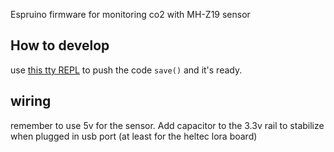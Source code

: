 Espruino firmware for monitoring co2 with MH-Z19 sensor

## How to develop

use [this tty REPL](https://github.com/gdanov/nodeserial) to push the code
`save()` and it's ready.

## wiring

remember to use 5v for the sensor. Add capacitor to the 3.3v rail to stabilize when plugged in usb port (at least for the heltec lora board)
